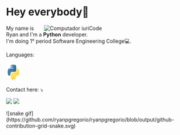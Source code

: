 # Hey everybody👋
<img src="https://raw.githubusercontent.com/MicaelliMedeiros/micaellimedeiros/master/image/computer-illustration.png" min-width="400px" max-width="400px" width="400px" align="right" alt="Computador iuriCode">

<p align="left"> 
  My name is Ryan and I'm a <strong>Python</strong> developer.<br>
  I'm doing 1° period Software Engineering College💻.
</p>

<p align="left">
  Languages:

  <div style="display: inline_block">
  <img align="center" alt="ryan-py" height="50" width="40" src="https://raw.githubusercontent.com/devicons/devicon/1119b9f84c0290e0f0b38982099a2bd027a48bf1/icons/python/python-original.svg">
</div>
</p>

<p align="left">
  Contact here: ⤵️
</p>


<p align="left">
  <a href="mailto:ryanpgregorio@gmail.com" alt="Gmail">
  <img src="https://img.shields.io/badge/Gmail-D14836?style=for-the-badge&logo=gmail&logoColor=white" /></a>

  <a href="https://www.linkedin.com/in/ryan-gregorio-28941b253/" alt="Linkedin">
  <img src="https://img.shields.io/badge/LinkedIn-0077B5?style=for-the-badge&logo=linkedin&logoColor=white" /></a>
</p>  
![snake gif](https://github.com/ryanpgregorio/ryanpgregorio/blob/output/github-contribution-grid-snake.svg)
